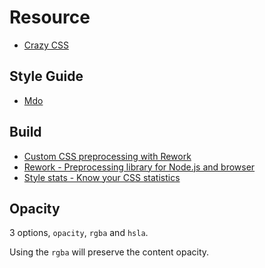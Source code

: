 # Resource

* [Crazy CSS](http://give-n-go.co/)

## Style Guide

* [Mdo](http://mdo.github.io/code-guide/#css)

## Build

* [Custom CSS preprocessing with Rework](http://nicolasgallagher.com/custom-css-preprocessing/)
* [Rework - Preprocessing library for Node.js and browser](https://github.com/reworkcss/rework)
* [Style stats - Know your CSS statistics](https://github.com/t32k/stylestats)

## Opacity

3 options, `opacity`, `rgba` and `hsla`.

Using the `rgba` will preserve the content opacity.